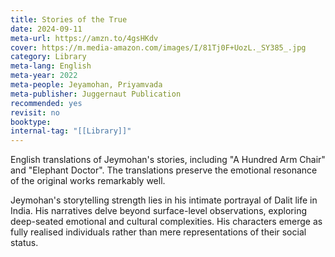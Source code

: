 ```yaml
---
title: Stories of the True
date: 2024-09-11
meta-url: https://amzn.to/4gsHKdv
cover: https://m.media-amazon.com/images/I/81Tj0F+UozL._SY385_.jpg
category: Library
meta-lang: English
meta-year: 2022
meta-people: Jeyamohan, Priyamvada
meta-publisher: Juggernaut Publication
recommended: yes
revisit: no
booktype: 
internal-tag: "[[Library]]"
---
```

English translations of Jeymohan's stories, including "A Hundred Arm Chair" and "Elephant Doctor". The translations preserve the emotional resonance of the original works remarkably well. 

Jeymohan's storytelling strength lies in his intimate portrayal of Dalit life in India. His narratives delve beyond surface-level observations, exploring deep-seated emotional and cultural complexities. His characters emerge as fully realised individuals rather than mere representations of their social status.
